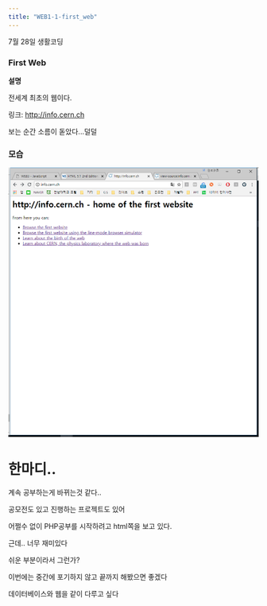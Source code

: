 ```yaml
---
title: "WEB1-1-first_web"
---
```


7월 28일 생활코딩

### First Web

**설명**

전세계 최초의 웹이다.

링크: http://info.cern.ch

보는 순간 소름이 돋았다...덜덜

### 모습

![WEB1-1-first_web](images\first_web.png)

# 한마디..

계속 공부하는게 바뀌는것 같다..

공모전도 있고 진행하는 프로젝트도 있어

어쩔수 없이 PHP공부를 시작하려고 html쪽을 보고 있다.

근데.. 너무 재미있다

쉬운 부분이라서 그런가?

이번에는 중간에 포기하지 않고 끝까지 해봤으면 좋겠다

데이터베이스와 웹을 같이 다루고 싶다